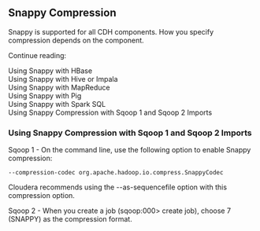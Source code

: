 <h2>Snappy Compression</h2>
Snappy is supported for all CDH components. How you specify compression depends on the component.

Continue reading:

Using Snappy with HBase</br>
Using Snappy with Hive or Impala</br>
Using Snappy with MapReduce</br>
Using Snappy with Pig</br>
Using Snappy with Spark SQL</br>
Using Snappy Compression with Sqoop 1 and Sqoop 2 Imports</br>



<h3>Using Snappy Compression with Sqoop 1 and Sqoop 2 Imports</h3>
Sqoop 1 - On the command line, use the following option to enable Snappy compression:</br>

```
--compression-codec org.apache.hadoop.io.compress.SnappyCodec
```

Cloudera recommends using the --as-sequencefile option with this compression option.</br>


Sqoop 2 - When you create a job (sqoop:000> create job), choose 7 (SNAPPY) as the compression format.
